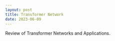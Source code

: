 ```yaml
---
layout: post
title: Transformer Network
date: 2023-06-09
---
```

Review of Transformer Networks and Applications.
